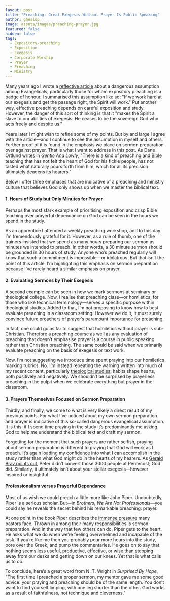 ```yaml
---
layout: post
title: "Preaching: Great Exegesis Without Prayer Is Public Speaking"
author: gheslop
image: assets/images/preaching-prayer.jpg
featured: false
hidden: false
tags:
  - Expository-preaching
  - Exposition
  - Exegesis
  - Corporate Worship
  - Prayer
  - Preaching
  - Ministry
---
```

Many years ago I wrote a [reflective article](https://rekindle.co.za/content/doodle-the-dangerous-evangelical-assumption/ "The Dangerous Evangelical Assumption") about a dangerous assumption among Evangelicals, particularly those for whom expository preaching is a badge of honour. I summarised this assumption like so: "If we work hard at our exegesis and get the passage right, the Spirit will work." Put another way, effective preaching depends on careful exposition and study. However, the danger of this sort of thinking is that it "makes the Spirit a slave to our abilities of exegesis. He ceases to be the sovereign God who acts freely and despite us."

Years later I might wish to refine some of my points. But by and large I agree with the article—and I continue to see the assumption in myself and others. Further proof of it is found in the emphasis we place on sermon preparation over against prayer. That is what I want to address in this post. As Dane Ortlund writes in [_Gentle And Lowly_](https://rekindle.co.za/content/2022-02-24-gentle-and-lowly "Review: Gentle And Lowly"), "There is a kind of preaching and Bible teaching that has not felt the heart of God for his fickle people, has not tasted what naturally pours forth from him, which for all its precision ultimately deadens its hearers."

Below I offer three emphases that are indicative of a preaching and ministry culture that believes God only shows up when we master the biblical text.

#### 1. Hours of Study but Only Minutes for Prayer

Perhaps the most stark example of prioritising exposition and crisp Bible teaching over prayerful dependance on God can be seen in the hours we spend in the study.

As an apprentice I attended a weekly preaching workshop, and to this day I’m tremendously grateful for it. However, as a rule of thumb, one of the trainers insisted that we spend as many hours preparing our sermon as minutes we intended to preach. In other words, a 30 minute sermon should be grounded in 30 hours of study. Anyone who’s preached regularly will know that such a commitment is impossible—or idolatrous. But that isn’t the point of this article. I’m highlighting this emphasis on sermon preparation because I’ve rarely heard a similar emphasis on prayer.

#### 2. Evaluating Sermons by Their Exegesis

A second example can be seen in how we mark sermons at seminary or theological college. Now, I realise that preaching class—or homiletics, for those who like technical terminology—serves a specific purpose within theological studies. Added to that, I’m not proposing to know how to best evaluate preaching in a classroom setting. However we do it, it must surely convince future preachers of prayer’s paramount importance for preaching.

In fact, one could go as far to suggest that homiletics without prayer is sub-Christian. Therefore a preaching course as well as any evaluation of preaching that doesn’t emphasise prayer is a course in public speaking rather than Christian preaching. The same could be said when we primarily evaluate preaching on the basis of exegesis or text work.

Now, I’m not suggesting we introduce time spent praying into our homiletics marking rubrics. No. I’m instead repeating the warning written into much of my recent content, particularly [theological studies](https://rekindle.co.za/content/2022-02-18-fridays-with-fred "Nietzsche On Studying Theology"): habits shape hearts, both positively and negatively. We shouldn’t be surprised by prayerless preaching in the pulpit when we celebrate everything but prayer in the classroom.

#### 3. Prayers Themselves Focused on Sermon Preparation

Thirdly, and finally, we come to what is very likely a direct result of my previous points. For what I’ve noticed about my own sermon preparation and prayer is indicative of this so-called dangerous evangelical assumption. It is this: if I spend time praying in the study it’s predominantly me asking God to help me understand the biblical text and craft my sermon.

Forgetting for the moment that such prayers are rather selfish, praying about sermon preparation is different to praying that God will work as I preach. It’s again loading my confidence into what I can accomplish in the study rather than what God might do in the hearts of my hearers. As [Gerald Bray points out](https://rekindle.co.za/content/pastor-god-grows-churches/ "Pastor, God Grows Churches"), Peter didn’t convert those 3000 people at Pentecost; God did. Similarly, it ultimately isn’t about your stellar exegesis—however inspired or insightful.

#### Professionalism versus Prayerful Dependance

Most of us wish we could preach a little more like John Piper. Undoubtedly, Piper is a serious scholar. But—in _Brothers, We Are Not Professionals_—you could say he reveals the secret behind his remarkable preaching: prayer.

At one point in the book Piper describes the [immense pressure](https://africa.thegospelcoalition.org/article/pastor-youll-burnout-if-your-idea-of-hard-work-is-worldly/ "Ministry Burnout") many pastors face. Thrown in among their many responsibilities is sermon preparation. And in the way that few others can do, Piper gets to the heart. He asks what we do when we’re feeling overwhelmed and incapable of the task. If you’re like me then you probably pour more hours into the study, pore over the Greek, and pump the commentaries. He goes on to say that nothing seems less useful, productive, effective, or wise than stepping away from our desks and getting down on our knees. Yet that is what calls us to do.

To conclude, here’s a great word from N. T. Wright in _Surprised By Hope_, "The first time I preached a proper sermon, my mentor gave me some good advice: your praying and preaching should be of the same length. You don’t want to find yourself limping, with one leg shorter than the other. God works as a result of faithfulness, not technique and cleverness."